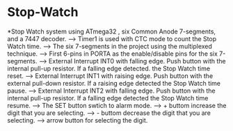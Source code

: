 # Stop-Watch
*Stop Watch system using ATmega32 , six Common Anode 7-segments, and a 7447 decoder.
--> Timer1 is used with CTC mode to count the Stop Watch time.
--> The six 7-segments in the project using the multiplexed technique.
--> First 6-pins in PORTA as the enable/disable pins for the six 7-segments.
--> External Interrupt INT0 with falling edge. Push button with the internal pull-up resistor. If a falling edge detected. the Stop Watch time reset.
--> External Interrupt INT1 with raising edge. Push button with the external pull-down resistor. If a raising edge detected the Stop Watch time pause.
--> External Interrupt INT2 with falling edge. Push button with the internal pull-up resistor. If a falling edge detected the Stop Watch time resume.
--> The SET button swtich to alarm mode.
--> + buttom increase the digit that you are selecting.
--> - buttom decrease the digit that you are selecting.
--> arrow button for selecting the digit.


